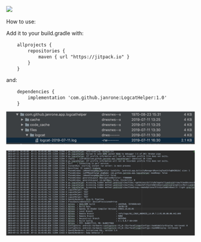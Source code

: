 
[![](https://jitpack.io/v/janrone/LogcatHelper.svg)](https://jitpack.io/#janrone/LogcatHelper)

How to use:

Add it to your build.gradle with:

        allprojects {
            repositories {
                maven { url "https://jitpack.io" }
            }
        }

and:

        dependencies {
            implementation 'com.github.janrone:LogcatHelper:1.0'
        }



[![](1562839165293.jpg)](https://jitpack.io/#janrone/LogcatHelper)

[![](1562839471571.jpg)](https://jitpack.io/#janrone/LogcatHelper)
